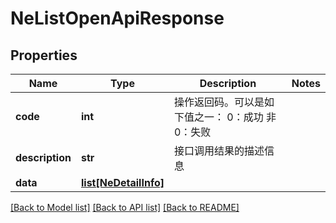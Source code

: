 # NeListOpenApiResponse

## Properties
Name | Type | Description | Notes
------------ | ------------- | ------------- | -------------
**code** | **int** | 操作返回码。可以是如下值之一： 0：成功 非0：失败  | 
**description** | **str** | 接口调用结果的描述信息 | 
**data** | [**list[NeDetailInfo]**](NeDetailInfo.md) |  | 

[[Back to Model list]](../README.md#documentation-for-models) [[Back to API list]](../README.md#documentation-for-api-endpoints) [[Back to README]](../README.md)


